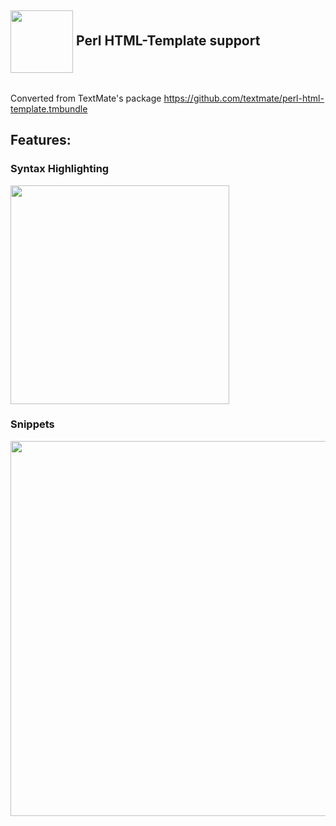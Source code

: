 <h2 style="display:inline-block;vertical-align:middle;"> 
<img src="https://github.com/biamacedo/code-perl-html-template/blob/master/images/icon.png?raw=true"
  width="100"
  height="100"
  style="display:inline;vertical-align:middle;">
    Perl HTML-Template support
    
</h2>

Converted from TextMate's package https://github.com/textmate/perl-html-template.tmbundle


## Features:
### Syntax Highlighting

<img src="https://github.com/biamacedo/code-perl-html-template/blob/master/images/syntax_highlighting.png?raw=true" width="350">

### Snippets

<img src="https://github.com/biamacedo/code-perl-html-template/blob/master/images/snippets.gif?raw=true" width="600">
